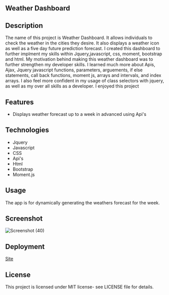 ## Weather Dashboard

## Description

The name of this project is Weather Dashboard. It allows individuals to check the weather in the cities they desire. It also displays a weather icon as well as a five day future prediction forecast.
I created this dashboard to further implment my skills within Jquery,javascript, css, moment, bootstrap and html.
My motivation behind making this weather dashboard was to further strengthen my developer skills.
I learned much more about Apis, Ajax, Jquery javascript functions, parameters, arguements, if else statements, call back functions, moment js, arrays and intervals, and index arrays.
I also feel more confident in my usage of class selectors with jquery, as well as my over all skills as a developer. I enjoyed this project

## Features

- Displays weather forecast up to a week in advanced using Api's

## Technologies

- Jquery
- Javascript
- CSS
- Api's
- Html
- Bootstrap
- Moment.js

## Usage

The app is for dynamically generating the weathers forecast for the week.

## Screenshot

![Screenshot (40)](https://user-images.githubusercontent.com/71462708/110411979-7a771000-8059-11eb-9b53-dd29db9fc9d0.png)

## Deployment

[Site](https://antonneturner.github.io/Weather-dashboard/)

## License

This project is licensed under MIT license- see LICENSE file for details.
